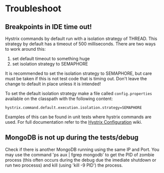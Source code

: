 # Troubleshoot

## Breakpoints in IDE time out!
Hystrix commands by default run with a isolation strategy of THREAD.  This strategy by default has a timeout of 500 milliseconds.  There are two ways to work around this:
1. set default timeout to something huge
1. set isolation strategy to SEMAPHORE

It is recommended to set the isolation strategy to SEMAPHORE, but care must be taken if this is not test code that is timing out.  Don't leave the change to default in place unless it is intended!

To set the default isolation strategy make a file called `config.properties` available on the classpath with the following content:
```
hystrix.command.default.execution.isolation.strategy=SEMAPHORE
```

Examples of this can be found in unit tests where hystrix commands are used.  For full documentation refer to the [Hystrix Configuration](https://github.com/Netflix/Hystrix/wiki/Configuration) wiki.

## MongoDB is not up during the tests/debug
Check if there is another MongoDB running using the same IP and Port. You may use the command 'ps aux | fgrep mongodb' to get the PID of zombie process (this often occurs during the debug due the imediate shutdown or run two processs) and kill (using 'kill -9 PID') the process.
